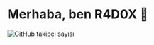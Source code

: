 # Merhaba, ben R4D0X 👋

![GitHub takipçi sayısı](https://img.shields.io/github/followers/R4D0X?style=social)
